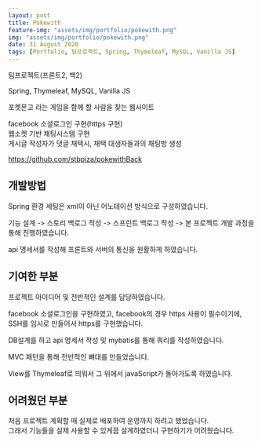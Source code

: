 ```yaml
---
layout: post
title: Pokewith
feature-img: "assets/img/portfolio/pokewith.png"
img: "assets/img/portfolio/pokewith.png"
date: 31 August 2020
tags: [Portfolio, 팀프로젝트, Spring, Thymeleaf, MySQL, Vanilla JS]
---
```


팀프로젝트(프론트2, 백2)   

Spring, Thymeleaf, MySQL, Vanilla JS

포켓몬고 라는 게임을 함께 할 사람을 찾는 웹사이트   

facebook 소셜로그인 구현(https 구현)   
웹소켓 기반 채팅시스템 구현   
게시글 작성자가 댓글 채택시, 채택 대생자들과의 채팅방 생성   

<a href="https://github.com/stbpiza/pokewithBack">https://github.com/stbpiza/pokewithBack</a>   

## 개발방법

Spring 환경 세팅은 xml이 아닌 어노테이션 방식으로 구성하였습니다.   
   
기능 설계 -> 스토리 백로그 작성 -> 스프린트 백로그 작성 -> 본 프로젝트 개발 과정을 통해 진행하였습니다.   
   
api 명세서를 작성해 프론트와 서버의 통신을 원활하게 하였습니다.   

## 기여한 부분

프로젝트 아이디어 및 전반적인 설계를 담당하였습니다.   

facebook 소셜로그인을 구현하였고, facebook의 경우 https 사용이 필수이기에,   
SSH를 임시로 만들어서 https를 구현했습니다.   

DB설계를 하고 api 명세서 작성 및 mybatis를 통해 쿼리를 작성하였습니다.   

MVC 패턴을 통해 전반적인 뼈대를 만들었습니다. 

View를 Thymeleaf로 띄워서 그 위에서 javaScript가 돌아가도록 하였습니다.

## 어려웠던 부분

처음 프로젝트 계획할 때 실제로 배포하여 운영까지 하려고 했었습니다.   
그래서 기능들을 실제 사용할 수 있게끔 설계하였더니 구현하기가 어려웠습니다.   

